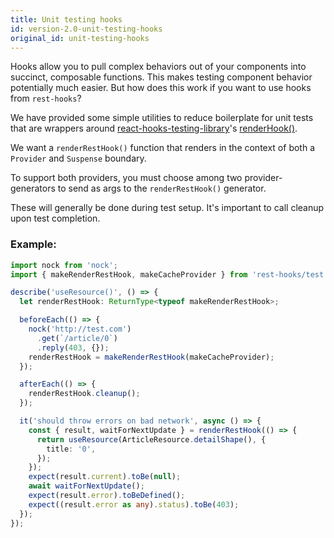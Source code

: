```yaml
---
title: Unit testing hooks
id: version-2.0-unit-testing-hooks
original_id: unit-testing-hooks
---
```


Hooks allow you to pull complex behaviors out of your components into succinct,
composable functions. This makes testing component behavior potentially much
easier. But how does this work if you want to use hooks from `rest-hooks`?

We have provided some simple utilities to reduce boilerplate for unit tests
that are wrappers around [react-hooks-testing-library](https://github.com/mpeyper/react-hooks-testing-library)'s [renderHook()](https://github.com/mpeyper/react-hooks-testing-library#renderhookcallback-options).

We want a `renderRestHook()` function that renders in the context of both
a `Provider` and `Suspense` boundary.

To support both providers, you must choose among two provider-generators to
send as args to the `renderRestHook()` generator.

These will generally be done during test setup. It's important to call cleanup
upon test completion.

### Example:

```typescript
import nock from 'nock';
import { makeRenderRestHook, makeCacheProvider } from 'rest-hooks/test';

describe('useResource()', () => {
  let renderRestHook: ReturnType<typeof makeRenderRestHook>;

  beforeEach(() => {
    nock('http://test.com')
      .get(`/article/0`)
      .reply(403, {});
    renderRestHook = makeRenderRestHook(makeCacheProvider);
  });

  afterEach(() => {
    renderRestHook.cleanup();
  });

  it('should throw errors on bad network', async () => {
    const { result, waitForNextUpdate } = renderRestHook(() => {
      return useResource(ArticleResource.detailShape(), {
        title: '0',
      });
    });
    expect(result.current).toBe(null);
    await waitForNextUpdate();
    expect(result.error).toBeDefined();
    expect((result.error as any).status).toBe(403);
  });
});
```
